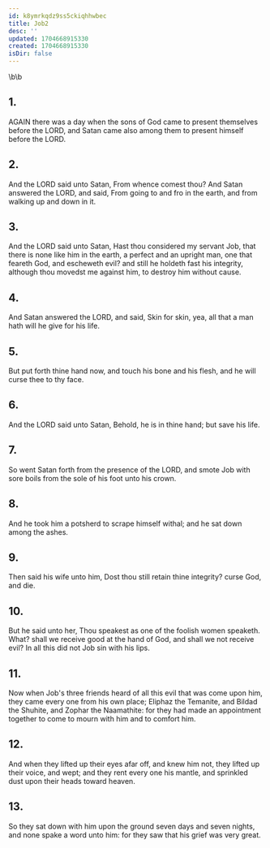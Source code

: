 ```yaml
---
id: k8ymrkqdz9ss5ckiqhhwbec
title: Job2
desc: ''
updated: 1704668915330
created: 1704668915330
isDir: false
---
```

\b\b
## 1.
AGAIN there was a day when the sons of God came to present themselves before the LORD, and Satan came also among them to present himself before the LORD.
## 2.
And the LORD said unto Satan, From whence comest thou?  And Satan answered the LORD, and said, From going to and fro in the earth, and from walking up and down in it.
## 3.
And the LORD said unto Satan, Hast thou considered my servant Job, that there is none like him in the earth, a perfect and an upright man, one that feareth God, and escheweth evil?  and still he holdeth fast his integrity, although thou movedst me against him, to destroy him without cause.
## 4.
And Satan answered the LORD, and said, Skin for skin, yea, all that a man hath will he give for his life.
## 5.
But put forth thine hand now, and touch his bone and his flesh, and he will curse thee to thy face.
## 6.
And the LORD said unto Satan, Behold, he is in thine hand; but save his life.
## 7.
So went Satan forth from the presence of the LORD, and smote Job with sore boils from the sole of his foot unto his crown.
## 8.
And he took him a potsherd to scrape himself withal; and he sat down among the ashes.
## 9.
Then said his wife unto him, Dost thou still retain thine integrity?  curse God, and die.
## 10.
But he said unto her, Thou speakest as one of the foolish women speaketh.  What?  shall we receive good at the hand of God, and shall we not receive evil?  In all this did not Job sin with his lips.
## 11.
Now when Job's three friends heard of all this evil that was come upon him, they came every one from his own place; Eliphaz the Temanite, and Bildad the Shuhite, and Zophar the Naamathite: for they had made an appointment together to come to mourn with him and to comfort him.
## 12.
And when they lifted up their eyes afar off, and knew him not, they lifted up their voice, and wept; and they rent every one his mantle, and sprinkled dust upon their heads toward heaven.
## 13.
So they sat down with him upon the ground seven days and seven nights, and none spake a word unto him: for they saw that his grief was very great.
